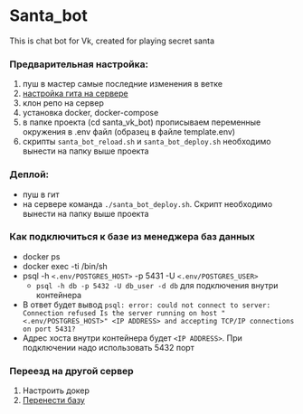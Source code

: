 # Santa_bot
This is chat bot for Vk, created for playing secret santa

### Предварительная настройка:
1. пуш в мастер самые последние изменения в ветке
2. [настройка гита на сервере](https://docs.github.com/en/github/authenticating-to-github/connecting-to-github-with-ssh/generating-a-new-ssh-key-and-adding-it-to-the-ssh-agent#generating-a-new-ssh-key)
3. клон репо на сервер
4. установка docker, docker-compose
5. в папке проекта (cd santa_vk_bot) прописываем переменные окружения в .env файл (образец в файле template.env)
6. скрипты ```santa_bot_reload.sh``` и ```santa_bot_deploy.sh``` необходимо вынести на папку выше проекта

### Деплой:
- пуш в гит
- на сервере команда ```./santa_bot_deploy.sh```. Скрипт необходимо вынести на папку выше проекта

### Как подключиться к базе из менеджера баз данных
- docker ps
- docker exec -ti <CONTAINER ID> /bin/sh
- psql -h ```<.env/POSTGRES_HOST>``` -p 5431 -U ```<.env/POSTGRES_USER>```
  - ```psql -h db -p 5432 -U db_user -d db``` для подключения внутри контейнера
- В ответ будет вывод ```psql: error: could not connect to server: Connection refused
        Is the server running on host "<.env/POSTGRES_HOST>" <IP ADDRESS> and accepting
        TCP/IP connections on port 5431?```
- Адрес хоста внутри контейнера будет ```<IP ADDRESS>```. При подключении надо использовать 5432 порт

### Переезд на другой сервер
1. Настроить докер
2. [Перенести базу](https://simplebackups.com/blog/docker-postgres-backup-restore-guide-with-examples/)
